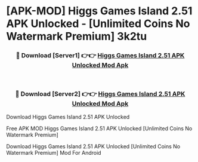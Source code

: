 # [APK-MOD] Higgs Games Island 2.51 APK Unlocked - [Unlimited Coins No Watermark Premium] 3k2tu



<div align="center">
<h3>🔴 Download [Server1] 👉👉 <a href="https://momento.my/?title=Higgs_Games_Island_2.51_APK_Unlocked">Higgs Games Island 2.51 APK Unlocked Mod Apk</a></h3><br>

<h3>🔴 Download [Server2] 👉👉 <a href="https://momento.my/?title=Higgs_Games_Island_2.51_APK_Unlocked">Higgs Games Island 2.51 APK Unlocked Mod Apk</a></h3>
</div>



Download Higgs Games Island 2.51 APK Unlocked 

Free APK MOD Higgs Games Island 2.51 APK Unlocked [Unlimited Coins No Watermark Premium]

Download Higgs Games Island 2.51 APK Unlocked [Unlimited Coins No Watermark Premium] Mod For Android
